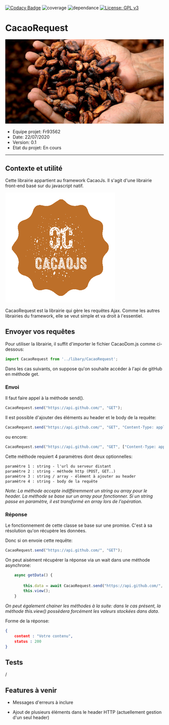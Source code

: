 [![Codacy Badge](https://app.codacy.com/project/badge/Grade/5a12a718a5784576a3a89600ddcc4f9a)](https://www.codacy.com/manual/Fr93562/cacaoDom?utm_source=github.com&amp;utm_medium=referral&amp;utm_content=Fr93562/cacaoDom&amp;utm_campaign=Badge_Grade)
![coverage](https://img.shields.io/badge/coverage-100-green)
![dependance](https://img.shields.io/badge/dependance-0-green)
[![License: GPL v3](https://img.shields.io/badge/License-GPLv3-blue.svg)](https://www.gnu.org/licenses/gpl-3.0)



# CacaoRequest

![image](./assets/CacaoRequest.jpg)


* Equipe projet: Fr93562
* Date: 22/07/2020
* Version: 0.1
* Etat du projet: En cours


-----------------

## Contexte et utilité

Cette librairie appartient au framework CacaoJs. Il s'agit d'une librairie front-end basé sur du javascript natif.


![logoCacaoJs](./assets/CacaoLogo.png)


CacaoRequest est la librairie qui gère les requêtes Ajax. Comme les autres librairies du framework, elle se veut simple et va droit à l'essentiel.

## Envoyer vos requêtes

Pour utiliser la librairie, il suffit d'importer le fichier CacaoDom.js comme ci-dessous:

```javascript
import CacaoRequest from '../libary/CacaoRequest';
```

Dans les cas suivants, on suppose qu'on souhaite accéder à l'api de gitHub en méthode get.


### Envoi

Il faut faire appel à la méthode send().

```javascript
CacaoRequest.send("https://api.github.com/", "GET");
```

Il est possible d'ajouter des éléments au header et le body de la requête:
```javascript
CacaoRequest.send("https://api.github.com/", "GET", "Content-Type: application/json", "vos valeurs");
```

ou encore:

```javascript
CacaoRequest.send("https://api.github.com/", "GET", ["Content-Type: application/json", "token: 1234567890"], "vos valeurs");
```



Cette méthode requiert 4 paramètres dont deux optionnelles:

```
paramètre 1 : string - l'url du serveur distant
paramètre 2 : string - méthode http (POST, GET..)
paramètre 3 : string / array - élément à ajouter au header
paramètre 4 : string - body de la requête 
```

*Note: La méthode accepte indifféremment un string ou array pour le header. La méthode se base sur un array pour fonctionner. Si un string passe en paramètre, il est transformé en array lors de l'opération.*

### Réponse

Le fonctionnement de cette classe se base sur une promise. C'est à sa résolution qu'on récupère les données.


Donc si on envoie cette requête:
```javascript
CacaoRequest.send("https://api.github.com/", "GET");
```

On peut aisément récupérer la réponse via un wait dans une méthode asynchrone:

```javascript
    async getData() {

        this.data = await CacaoRequest.send("https://api.github.com/", "GET");
        this.view();
    }
```

*On peut également chainer les méthodes à la suite: dans le cas présent, la méthode this.view() possèdera forcément les valeurs stockées dans data*.

Forme de la réponse:

```json
{
    content : "Votre contenu",
    status : 200
}
```


## Tests

/

## Features à venir

* Messages d'erreurs à inclure

* Ajout de plusieurs éléments dans le header HTTP (actuellement gestion d'un seul header)


